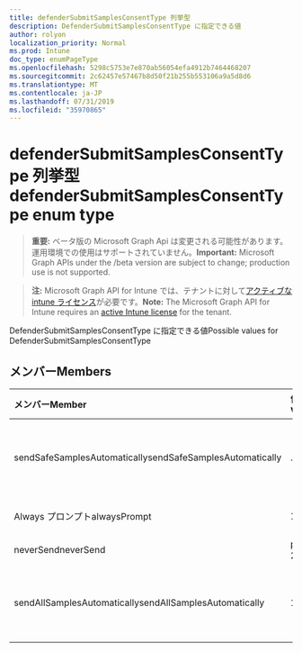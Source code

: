 ```yaml
---
title: defenderSubmitSamplesConsentType 列挙型
description: DefenderSubmitSamplesConsentType に指定できる値
author: rolyon
localization_priority: Normal
ms.prod: Intune
doc_type: enumPageType
ms.openlocfilehash: 5298c5753e7e870ab56054efa4912b7464468207
ms.sourcegitcommit: 2c62457e57467b8d50f21b255b553106a9a5d8d6
ms.translationtype: MT
ms.contentlocale: ja-JP
ms.lasthandoff: 07/31/2019
ms.locfileid: "35970865"
---
```

# <a name="defendersubmitsamplesconsenttype-enum-type"></a><span data-ttu-id="d3486-103">defenderSubmitSamplesConsentType 列挙型</span><span class="sxs-lookup"><span data-stu-id="d3486-103">defenderSubmitSamplesConsentType enum type</span></span>

> <span data-ttu-id="d3486-104">**重要:** ベータ版の Microsoft Graph Api は変更される可能性があります。運用環境での使用はサポートされていません。</span><span class="sxs-lookup"><span data-stu-id="d3486-104">**Important:** Microsoft Graph APIs under the /beta version are subject to change; production use is not supported.</span></span>

> <span data-ttu-id="d3486-105">**注:** Microsoft Graph API for Intune では、テナントに対して[アクティブな intune ライセンス](https://go.microsoft.com/fwlink/?linkid=839381)が必要です。</span><span class="sxs-lookup"><span data-stu-id="d3486-105">**Note:** The Microsoft Graph API for Intune requires an [active Intune license](https://go.microsoft.com/fwlink/?linkid=839381) for the tenant.</span></span>

<span data-ttu-id="d3486-106">DefenderSubmitSamplesConsentType に指定できる値</span><span class="sxs-lookup"><span data-stu-id="d3486-106">Possible values for DefenderSubmitSamplesConsentType</span></span>

## <a name="members"></a><span data-ttu-id="d3486-107">メンバー</span><span class="sxs-lookup"><span data-stu-id="d3486-107">Members</span></span>
|<span data-ttu-id="d3486-108">メンバー</span><span class="sxs-lookup"><span data-stu-id="d3486-108">Member</span></span>|<span data-ttu-id="d3486-109">値</span><span class="sxs-lookup"><span data-stu-id="d3486-109">Value</span></span>|<span data-ttu-id="d3486-110">説明</span><span class="sxs-lookup"><span data-stu-id="d3486-110">Description</span></span>|
|:---|:---|:---|
|<span data-ttu-id="d3486-111">sendSafeSamplesAutomatically</span><span class="sxs-lookup"><span data-stu-id="d3486-111">sendSafeSamplesAutomatically</span></span>|<span data-ttu-id="d3486-112">.0</span><span class="sxs-lookup"><span data-stu-id="d3486-112">0</span></span>|<span data-ttu-id="d3486-113">安全なサンプルを自動的に送信する</span><span class="sxs-lookup"><span data-stu-id="d3486-113">Send safe samples automatically</span></span>|
|<span data-ttu-id="d3486-114">Always プロンプト</span><span class="sxs-lookup"><span data-stu-id="d3486-114">alwaysPrompt</span></span>|<span data-ttu-id="d3486-115">1-d</span><span class="sxs-lookup"><span data-stu-id="d3486-115">1</span></span>|<span data-ttu-id="d3486-116">常に確認する</span><span class="sxs-lookup"><span data-stu-id="d3486-116">Always prompt</span></span>|
|<span data-ttu-id="d3486-117">neverSend</span><span class="sxs-lookup"><span data-stu-id="d3486-117">neverSend</span></span>|<span data-ttu-id="d3486-118">pbm-2</span><span class="sxs-lookup"><span data-stu-id="d3486-118">2</span></span>|<span data-ttu-id="d3486-119">送信しない</span><span class="sxs-lookup"><span data-stu-id="d3486-119">Never send</span></span>|
|<span data-ttu-id="d3486-120">sendAllSamplesAutomatically</span><span class="sxs-lookup"><span data-stu-id="d3486-120">sendAllSamplesAutomatically</span></span>|<span data-ttu-id="d3486-121">1/3</span><span class="sxs-lookup"><span data-stu-id="d3486-121">3</span></span>|<span data-ttu-id="d3486-122">すべてのサンプルを自動的に送信する</span><span class="sxs-lookup"><span data-stu-id="d3486-122">Send all samples automatically</span></span>|





